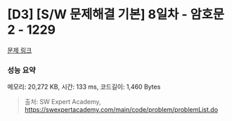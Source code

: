 # [D3] [S/W 문제해결 기본] 8일차 - 암호문2 - 1229 

[문제 링크](https://swexpertacademy.com/main/code/problem/problemDetail.do?contestProbId=AV14yIsqAHYCFAYD) 

### 성능 요약

메모리: 20,272 KB, 시간: 133 ms, 코드길이: 1,460 Bytes



> 출처: SW Expert Academy, https://swexpertacademy.com/main/code/problem/problemList.do